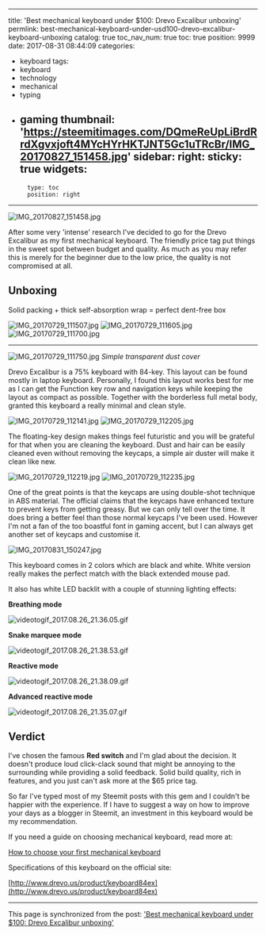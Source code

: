 
---
title: 'Best mechanical keyboard under $100: Drevo Excalibur unboxing'
permlink: best-mechanical-keyboard-under-usd100-drevo-excalibur-keyboard-unboxing
catalog: true
toc_nav_num: true
toc: true
position: 9999
date: 2017-08-31 08:44:09
categories:
- keyboard
tags:
- keyboard
- technology
- mechanical
- typing
- gaming
thumbnail: 'https://steemitimages.com/DQmeReUpLiBrdRrdXgvxjoft4MYcHYrHKTJNT5Gc1uTRcBr/IMG_20170827_151458.jpg'
sidebar:
    right:
        sticky: true
widgets:
    -
        type: toc
        position: right
---


![IMG_20170827_151458.jpg](https://steemitimages.com/DQmeReUpLiBrdRrdXgvxjoft4MYcHYrHKTJNT5Gc1uTRcBr/IMG_20170827_151458.jpg)

After some very 'intense' research I've decided to go for the Drevo Excalibur as my first mechanical keyboard. The friendly price tag put things in the sweet spot between budget and quality. As much as you may refer this is merely for the beginner due to the low price, the quality is not compromised at all.

## Unboxing ##

Solid packing + thick self-absorption wrap = perfect dent-free box

![IMG_20170729_111507.jpg](https://steemitimages.com/DQmekHNcTNPsPEYAQCBbd3GhvDesCRmajmVgRMVKFq2qDzz/IMG_20170729_111507.jpg)
![IMG_20170729_111605.jpg](https://steemitimages.com/DQmP1hKYzmEfFCuQs3y9jrmqjLdUpM7mnBynzBAbgopyQp1/IMG_20170729_111605.jpg)
![IMG_20170729_111700.jpg](https://steemitimages.com/DQmQGFw1V2Mtf4SgHrBYSCsczKJiPshumxiX1o844q4d9RS/IMG_20170729_111700.jpg)

----------

![IMG_20170729_111750.jpg](https://steemitimages.com/DQmVtQQU5zHZpBKgPV2VU9SjWCibXUYxjwLmTQJR1Cke4sJ/IMG_20170729_111750.jpg)
*Simple transparent dust cover*

Drevo Excalibur is a 75% keyboard with 84-key. This layout can be found mostly in laptop keyboard. Personally, I found this layout works best for me as I can get the Function key row and navigation keys while keeping the layout as compact as possible. Together with the borderless full metal body, granted this keyboard a really minimal and clean style. 

![IMG_20170729_112141.jpg](https://steemitimages.com/DQmPhMrNkJgvwSV83GVXr5ptR824z3Pc5eo5QLrDpkKAw8R/IMG_20170729_112141.jpg)
![IMG_20170729_112205.jpg](https://steemitimages.com/DQmNau6jzZVkLQod6zvhcEqEVjRHvoGBJ9Fgjsum8t2hc9A/IMG_20170729_112205.jpg)

The floating-key design makes things feel futuristic and you will be grateful for that when you are cleaning the keyboard. Dust and hair can be easily cleaned even without removing the keycaps, a simple air duster will make it clean like new.

![IMG_20170729_112219.jpg](https://steemitimages.com/DQmZAE3muF4MRiviLZAUAg3rf5GY89ByNBFtY7LAra368sz/IMG_20170729_112219.jpg)
![IMG_20170729_112235.jpg](https://steemitimages.com/DQmRLq2GWWkEMwp3kkTSa1n6zubzCrkz9FLMQ7sJ17BBgHR/IMG_20170729_112235.jpg)

One of the great points is that the keycaps are using double-shot technique in ABS material. The official claims that the keycaps have enhanced texture to prevent keys from getting greasy. But we can only tell over the time. It does bring a better feel than those normal keycaps I've been used.
However I'm not a fan of the too boastful font in gaming accent, but I can always get another set of keycaps and customise it.

![IMG_20170831_150247.jpg](https://steemitimages.com/DQmTkFGuokiMwmWk8PNq3Ae7mGT8QZxirnmRGFXuwHN7RzE/IMG_20170831_150247.jpg)

This keyboard comes in 2 colors which are black and white. White version really makes the perfect match with the black extended mouse pad.

It also has white LED backlit with a couple of stunning lighting effects:

**Breathing mode**

![videotogif_2017.08.26_21.36.05.gif](https://steemitimages.com/DQmZV3n6vPMAWekEDrS46LUgftFkMvxarbnBZ5et1sB2xo2/videotogif_2017.08.26_21.36.05.gif)

**Snake marquee mode**

![videotogif_2017.08.26_21.38.53.gif](https://steemitimages.com/DQme3dVMwHWYdtxMxdb57EfUeAQhDUvs66NiNeBgM1gsprj/videotogif_2017.08.26_21.38.53.gif)

**Reactive mode**

![videotogif_2017.08.26_21.38.09.gif](https://steemitimages.com/DQmNfCBDabjEFNCt9fPPVJ62wz3S8ca47tn81FnHHyEkP1w/videotogif_2017.08.26_21.38.09.gif)

**Advanced reactive mode**

![videotogif_2017.08.26_21.35.07.gif](https://steemitimages.com/DQmUK5k8QRmPe2y1q2LaDkDhBo7LGjGDx9dQFJSX6tTmCcm/videotogif_2017.08.26_21.35.07.gif)

## Verdict

I've chosen the famous **Red switch** and I'm glad about the decision. It doesn't produce loud click-clack sound that might be annoying to the surrounding while providing a solid feedback. Solid build quality, rich in features, and you just can't ask more at the $65 price tag.

So far I've typed most of my Steemit posts with this gem and I couldn't be happier with the experience. If I have to suggest a way on how to improve your days as a blogger in Steemit, an investment in this keyboard would be my recommendation.

If you need a guide on choosing mechanical keyboard, read more at:

[How to choose your first mechanical keyboard](https://steemit.com/keyboard/@fr3eze/how-to-choose-your-first-mechanical-keyboard)

Specifications of this keyboard on the official site:

[http://www.drevo.us/product/keyboard84ex](http://www.drevo.us/product/keyboard84ex)

- - -

This page is synchronized from the post: ['Best mechanical keyboard under $100: Drevo Excalibur unboxing'](https://steemit.com/@fr3eze/best-mechanical-keyboard-under-usd100-drevo-excalibur-keyboard-unboxing)
